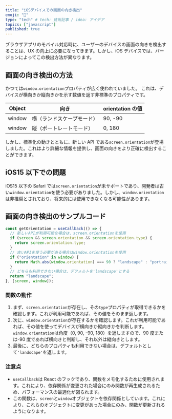 ```yaml
---
title: "iOSデバイスでの画面の向き検出"
emoji: "🐥"
type: "tech" # tech: 技術記事 / idea: アイデア
topics: ["javascript"]
published: true
---
```


ブラウザアプリのモバイル対応時に、ユーザーのデバイスの画面の向きを検出することは、UX の向上に必要になってきます。しかし、iOS デバイスでは、バージョンによってこの検出方法が異なります。

## 画面の向き検出の方法

かつては`window.orientation`プロパティが広く使われていました。
これは、デバイスが横向きか縦向きかを示す数値を返す非標準のプロパティです。

| Object | 向き                       | orientation の値 |
| ------ | -------------------------- | ---------------- |
| window | 横（ランドスケープモード） | 90, -90          |
| window | 縦（ポートレートモード）   | 0, 180           |

しかし、標準化の動きとともに、新しい API である`screen.orientation`が登場しました。これはより詳細な情報を提供し、画面の向きをより正確に検出することができます。

## iOS15 以下での問題

iOS15 以下の Safari では`screen.orientation`が未サポートであり、開発者は古い`window.orientation`を使う必要がありました。しかし、`window.orientation`は非推奨とされており、将来的には使用できなくなる可能性があります。

## 画面の向き検出のサンプルコード

```jsx
const getOrientation = useCallback(() => {
  // 新しいAPIが利用可能な場合は、screen.orientationを使用
  if (screen && screen.orientation && screen.orientation.type) {
    return screen.orientation.type;
  }
  // 古いAPIを使う必要がある場合はwindow.orientationを使用
  if ("orientation" in window) {
    return Math.abs(window.orientation) === 90 ? "landscape" : "portrait";
  }
  // どちらも利用できない場合は、デフォルトを'landscape'とする
  return "landscape";
}, [screen, window]);
```

### 関数の動作

1. まず、`screen.orientation`が存在し、その`type`プロパティが取得できるかを確認します。これが利用可能であれば、その値をそのまま返します。
2. 次に、`window.orientation`が存在するかを確認します。これが利用可能であれば、その値を使ってデバイスが横向きか縦向きかを判断します。`window.orientation`は角度（0, 90, -90, 180）を返しますので、90 度または-90 度であれば横向きと判断し、それ以外は縦向きとします。
3. 最後に、どちらのプロパティも利用できない場合は、デフォルトとして`'landscape'`を返します。

### 注意点

- `useCallback`は React のフックであり、関数をメモ化するために使用されます。これにより、依存関係が変更された場合にのみ関数が再生成されるため、パフォーマンスの最適化が図られます。
- この関数は、`screen`と`window`オブジェクトを依存関係としています。これにより、これらのオブジェクトに変更があった場合にのみ、関数が更新されるようになります。
